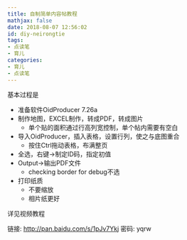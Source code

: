 ```yaml
---
title: 自制简单内容帖教程
mathjax: false
date: 2018-08-07 12:56:02
id: diy-neirongtie
tags:
- 点读笔
- 育儿
categories:
- 育儿
- 点读笔
---
```


基本过程是

- 准备软件OidProducer 7.26a
- 制作地图，EXCEL制作，转成PDF，转成图片
  - 单个贴的面积通过行高列宽控制，单个帖内需要有空白
- 导入OidProducer，插入表格，设置行列，使之与底图重合
  - 按住Ctrl拖动表格，布满整页
- 全选，右键->制定ID码，指定初值
- Output->输出PDF文件
  - checking border for debug不选
- 打印纸质
  - 不要缩放
  - 相片纸更好

详见视频教程

链接: http://pan.baidu.com/s/1pJv7Ykj    密码: yqrw 